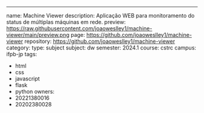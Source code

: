 ---
name: Machine Viewer
description: Aplicação WEB para monitoramento do status de múltiplas máquinas em rede.
preview: https://raw.githubusercontent.com/joaoweslley1/machine-viewer/main/preview.png
page: https://github.com/joaoweslley1/machine-viewer
repository: https://github.com/joaoweslley1/machine-viewer
category:
  type: subject
  subject: dw
  semester: 2024.1
  course: cstrc
  campus: ifpb-jp
tags:
  - html
  - css
  - javascript
  - flask
  - python
owners:
  - 20221380016
  - 20202380028
